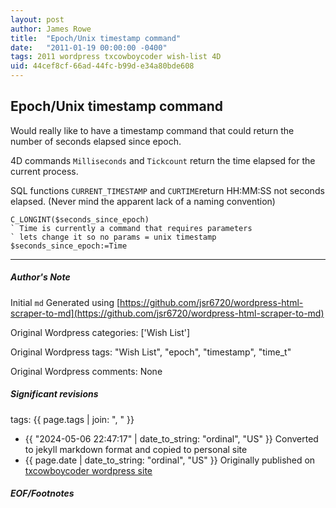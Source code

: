```yaml
---
layout: post
author: James Rowe
title:  "Epoch/Unix timestamp command"
date:   "2011-01-19 00:00:00 -0400"
tags: 2011 wordpress txcowboycoder wish-list 4D
uid: 44cef8cf-66ad-44fc-b99d-e34a80bde608
---
```



## Epoch/Unix timestamp command


Would really like to have a timestamp command that could return the number of seconds elapsed since epoch.


4D commands `Milliseconds` and `Tickcount` return the time elapsed for the current process.


SQL functions `CURRENT_TIMESTAMP` and `CURTIME`return HH:MM:SS not seconds elapsed. (Never mind the apparent lack of a naming convention)



```
C_LONGINT($seconds_since_epoch)
` Time is currently a command that requires parameters
` lets change it so no params = unix timestamp
$seconds_since_epoch:=Time

```



---

##### Author's Note

Initial `md` Generated using [https://github.com/jsr6720/wordpress-html-scraper-to-md](https://github.com/jsr6720/wordpress-html-scraper-to-md)

Original Wordpress categories: ['Wish List']

Original Wordpress tags: "Wish List", "epoch", "timestamp", "time_t"

Original Wordpress comments: None

##### Significant revisions

tags: {{ page.tags | join: ", " }} <!-- todo move this somewhere -->

- {{ "2024-05-06 22:47:17" | date_to_string: "ordinal", "US" }} Converted to jekyll markdown format and copied to personal site
- {{ page.date | date_to_string: "ordinal", "US" }} Originally published on [txcowboycoder wordpress site](https://txcowboycoder.wordpress.com/2011/01/19/epochunix-timestamp-command/)

##### EOF/Footnotes

